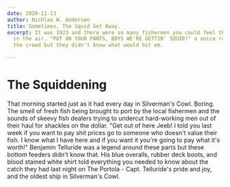 ```yaml
---
date: 2020-11-13
author: Nichlas W. Andersen
title: Sometimes, The Squid Get Away.
excerpt: It was 1923 and there were so many fishermen you could feel the static shock
  in the air. "PUT ON YOUR PANTS, BOYS WE'RE GETTIN' SQUID!" a voice rang out over
  the crowd but they didn't know what would hit em.

---
```

# The Squiddening

That morning started just as it had every day in Silverman's Cowl. Boring. The smell of fresh fish being brought to port by the local fishermen and the sounds of skeevy fish dealers trying to undercut hard-working men out of their haul for shackles on the dollar. "Get out of here Jeeb! I told you last week if you want to pay shit prices go to someone who doesn't value their fish. I know what I have here and if you want it you're going to pay what it's worth!" Benjamin Telluride was a legend around these parts but these bottom feeders didn't know that. His blue overalls, rubber deck boots, and blood stained white shirt told everything you needed to know about the catch they had last night on The Portola - Capt. Telluride's pride and joy, and the oldest ship in Silverman's Cowl.